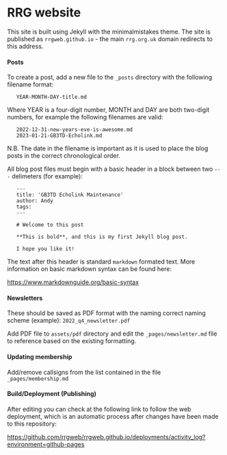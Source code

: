 # RRG website

This site is built using Jekyll with the minimalmistakes theme. The site is published as ```rrgweb.github.io``` - the main ```rrg.org.uk``` domain redirects to this address.

#### Posts

To create a post, add a new file to the ```_posts``` directory with the following filename format:
```
   YEAR-MONTH-DAY-title.md
```
Where YEAR is a four-digit number, MONTH and DAY are both two-digit numbers, for example the following filenames are valid:
```
   2022-12-31-new-years-eve-is-awesome.md
   2023-01-21-GB3TD-Echolink.md
```
N.B. The date in the filename is important as it is used to place the blog posts in the correct chronological order.

All blog post files must begin with a basic header in a block between two ```---``` delimeters (for example):

```
   ---
   title: 'GB3TD Echolink Maintenance'
   author: Andy
   tags: 
   ---

   # Welcome to this post

   **This is bold**, and this is my first Jekyll blog post.

   I hope you like it!
```

The text after this header is standard ``markdown`` formated text. More information on basic markdown syntax can be found here:

https://www.markdownguide.org/basic-syntax

#### Newsletters

These should be saved as PDF format with the naming correct naming scheme (example): ```2022_q4_newsletter.pdf```

Add PDF file to ```assets/pdf``` directory and edit the ```_pages/newsletter.md``` file to reference based on the existing formatting.  

#### Updating membership

Add/remove callsigns from the list contained in the file ```_pages/membership.md``` 

#### Build/Deployment (Publishing)

After editing you can check at the following link to follow the web deployment, which is an automatic process after changes have been made to this repository:

https://github.com/rrgweb/rrgweb.github.io/deployments/activity_log?environment=github-pages

